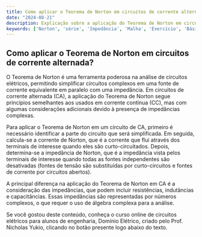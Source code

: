 ```yaml
---
title: Como aplicar o Teorema de Norton em circuitos de corrente alternada?
date: "2024-08-21"
description: Explicação sobre a aplicação do Teorema de Norton em circuitos de corrente alternada.
keywords: ['Norton', 'série', 'Impedância', 'Malha', 'Exercício', 'Básico', 'Teorema']
---
```


## Como aplicar o Teorema de Norton em circuitos de corrente alternada?

O Teorema de Norton é uma ferramenta poderosa na análise de circuitos elétricos, permitindo simplificar circuitos complexos em uma fonte de corrente equivalente em paralelo com uma impedância. Em circuitos de corrente alternada (CA), a aplicação do Teorema de Norton segue princípios semelhantes aos usados em corrente contínua (CC), mas com algumas considerações adicionais devido à presença de impedâncias complexas.

Para aplicar o Teorema de Norton em um circuito de CA, primeiro é necessário identificar a parte do circuito que será simplificada. Em seguida, calcula-se a corrente de Norton, que é a corrente que flui através dos terminais de interesse quando eles são curto-circuitados. Depois, determina-se a impedância de Norton, que é a impedância vista pelos terminais de interesse quando todas as fontes independentes são desativadas (fontes de tensão são substituídas por curto-circuitos e fontes de corrente por circuitos abertos).

A principal diferença na aplicação do Teorema de Norton em CA é a consideração das impedâncias, que podem incluir resistências, indutâncias e capacitâncias. Essas impedâncias são representadas por números complexos, o que requer o uso de álgebra complexa para a análise.

Se você gostou deste conteúdo, conheça o curso online de circuitos elétricos para alunos de engenharia, Domínio Elétrico, criado pelo Prof. Nicholas Yukio, clicando no botão presente logo abaixo do texto.
